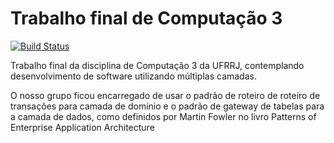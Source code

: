 # Trabalho final de Computação 3
[![Build Status](https://travis-ci.org/vitorhnn/trabalho-final-comp3.svg?branch=master)](https://travis-ci.org/vitorhnn/trabalho-final-comp3)

Trabalho final da disciplina de Computação 3 da UFRRJ, contemplando desenvolvimento de software utilizando múltiplas camadas.

O nosso grupo ficou encarregado de usar o padrão de roteiro de roteiro de transações para camada de domínio e o padrão de gateway de tabelas para a camada de dados, como definidos por Martin Fowler no livro Patterns of Enterprise Application Architecture
